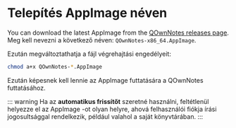 # Telepítés AppImage néven

You can download the latest AppImage from the [QOwnNotes releases page](https://github.com/pbek/QOwnNotes/releases). Meg kell nevezni a következő néven: `QOwnNotes-x86_64.AppImage`.

Ezután megváltoztathatja a fájl végrehajtási engedélyeit:

```bash
chmod a+x QOwnNotes-*.AppImage
```

Ezután képesnek kell lennie az AppImage futtatására a QOwnNotes futtatásához.

::: warning Ha az **automatikus frissítőt** szeretné használni, feltétlenül helyezze el az AppImage -ot olyan helyre, ahová felhasználói fiókja írási jogosultsággal rendelkezik, például valahol a saját könyvtárában. :::
